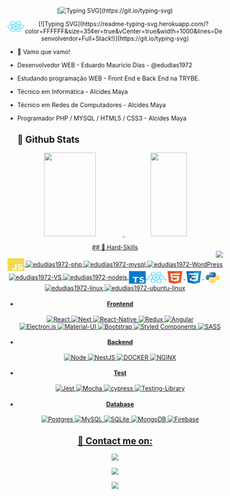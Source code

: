 



<div align="center">

[![Typing SVG](https://readme-typing-svg.herokuapp.com/?color=FFFFFF&size=35&center=true&vCenter=true&width=1000&lines=Olá,+Sou+Eduardo+Maurício+Dias;+Seja+bem+vindo+ao+meu+Github!!)](https://git.io/typing-svg)
   </div>
 <img align="left" alt="edudias1972-React" height="30" width="40" src="https://raw.githubusercontent.com/devicons/devicon/master/icons/react/react-original.svg">
 
<div align="center">
 [![Typing SVG](https://readme-typing-svg.herokuapp.com/?color=FFFFFF&size=35&center=true&vCenter=true&width=1000&lines=Desenvolverdor+Full+Stack!)](https://git.io/typing-svg)
   </div>

- 👋 Vamo que vamo!   
- Desenvolvedor WEB -  Eduardo Maurício Dias - @edudias1972
- Estudando programação WEB - Front End e Back End na TRYBE.
- Técnico em Informática - Alcides Maya
- Técnico em Redes de Computadores - Alcides Maya 
- Programador PHP / MYSQL / HTML5 / CSS3 - Alcides Maya   

   ## 🌟 Github Stats
   
 <p align="center">
<div align="center">
 <p align="center">
<div align="center">
  <a href="https://github.com/edudias1972">
  <img width="49%" height="195px" src="https://github-readme-stats.vercel.app/api?username=edudias1972&show_icons=true&theme=dracula&include_all_commits=true&count_private=true" / >
    <img width="41%" height="195px"  src="https://github-readme-stats.vercel.app/api/top-langs/?username=edudias1972&layout=compact&langs_count=7&theme=dracula"/>
    <div>
   <p>    

          
<!---
edudias1972/edudias1972 is a ✨ special ✨ repository because its `README.md` (this file) appears on your GitHub profile.
You can click the Preview link to take a look at your changes.
--->
<div>
  ## 🔭 Hard-Skills
<div align="center">
  <img align="right" src="[![image](https://user-images.githubusercontent.com/80340034/213583407-cbdb4a46-6290-4f48-9dec-3f4c06d3e285.png) height="200px" />
  </div>
<div style="display: inline_block"><br>
  <img align="center" alt="edudias1972" height="30" width="40" src="https://raw.githubusercontent.com/devicons/devicon/master/icons/javascript/javascript-plain.svg">
  <img align="center" alt="edudias1972-php" height="30" width="40" src="https://cdn.jsdelivr.net/gh/devicons/devicon/icons/php/php-original.svg" />
 
  <img align="center" alt="edudias1972-mysql" height="30" width="40" src="https://cdn.jsdelivr.net/gh/devicons/devicon/icons/mysql/mysql-original-wordmark.svg" />
  
  <img align="center" alt="edudias1972-WordPress" height="30" width="40" src="https://cdn.jsdelivr.net/gh/devicons/devicon/icons/wordpress/wordpress-original.svg" />
  
  <img align="center" alt="edudias1972-VS" height="30" width="40" src="https://cdn.jsdelivr.net/gh/devicons/devicon/icons/visualstudio/visualstudio-plain.svg" />
  
  <img align="center" alt="edudias1972-nodejs" height="30" width="40" src="https://cdn.jsdelivr.net/gh/devicons/devicon/icons/nodejs/nodejs-original-wordmark.svg" />
  
  <img align="center" alt="edudias1972" height="30" width="40" src="https://raw.githubusercontent.com/devicons/devicon/master/icons/typescript/typescript-plain.svg">
  
  <img align="center" alt="edudias1972-React" height="30" width="40" src="https://raw.githubusercontent.com/devicons/devicon/master/icons/react/react-original.svg">
  
  <img align="center" alt="edudias1972-HTML" height="30" width="40" src="https://raw.githubusercontent.com/devicons/devicon/master/icons/html5/html5-original.svg">
  
  <img align="center" alt="edudias1972-CSS" height="30" width="40" src="https://raw.githubusercontent.com/devicons/devicon/master/icons/css3/css3-original.svg">
  
  <img align="center" alt="edudias1972-Python" height="30" width="40" src="https://raw.githubusercontent.com/devicons/devicon/master/icons/python/python-original.svg">
  
  <img align="center" alt="edudias1972-linux" height="30" width="40" src="https://cdn.jsdelivr.net/gh/devicons/devicon/icons/linux/linux-original.svg" />
  <img align="center" alt="edudias1972-ubuntu-linux" height="30" width="40"  src="https://cdn.jsdelivr.net/gh/devicons/devicon/icons/ubuntu/ubuntu-plain-wordmark.svg" />
          
</div>

>

  - #### Frontend
    ![React](https://img.shields.io/badge/React-20232A?style=for-the-badge&logo=react&logoColor=61DAFB)
    ![Next](https://img.shields.io/badge/next.js-000000?style=for-the-badge&logo=nextdotjs&logoColor=white)
    ![React-Native](https://img.shields.io/badge/React_Native-20232A?style=for-the-badge&logo=react&logoColor=61DAFB)
    ![Redux](https://img.shields.io/badge/Redux-593D88?style=for-the-badge&logo=redux&logoColor=white)
    ![Angular](https://img.shields.io/badge/angular-%23DD0031.svg?style=for-the-badge&logo=angular&logoColor=white)    
    ![Electron.js](https://img.shields.io/badge/Electron-191970?style=for-the-badge&logo=Electron&logoColor=white)
    ![Material-UI](https://img.shields.io/badge/Material--UI-0081CB?style=for-the-badge&logo=material-ui&logoColor=white)
    ![Bootstrap](https://img.shields.io/badge/Bootstrap-563D7C?style=for-the-badge&logo=bootstrap&logoColor=white)
    ![Styled Components](https://img.shields.io/badge/styled--components-DB7093?style=for-the-badge&logo=styled-components&logoColor=white)
    ![SASS](https://img.shields.io/badge/SASS-hotpink.svg?style=for-the-badge&logo=SASS&logoColor=white)

 - #### Backend
    ![Node](https://img.shields.io/badge/Node.js-339933?style=for-the-badge&logo=nodedotjs&logoColor=white)
    ![NestJS](https://img.shields.io/badge/nestjs-%23E0234E.svg?style=for-the-badge&logo=nestjs&logoColor=white)
    ![DOCKER](https://img.shields.io/badge/Docker-2496ED?style=for-the-badge&logo=docker&logoColor=white)
    ![NGINX](https://img.shields.io/badge/Docker-2496ED?style=for-the-badge&logo=docker&logoColor=white)
    

 - #### Test
    ![Jest](https://img.shields.io/badge/-jest-%23C21325?style=for-the-badge&logo=jest&logoColor=white)
    ![Mocha](https://img.shields.io/badge/-mocha-%238D6748?style=for-the-badge&logo=mocha&logoColor=white)
    ![cypress](https://img.shields.io/badge/-cypress-%23E5E5E5?style=for-the-badge&logo=cypress&logoColor=058a5e)
    ![Testing-Library](https://img.shields.io/badge/-TestingLibrary-%23E33332?style=for-the-badge&logo=testing-library&logoColor=white)
    

 - #### Database
    
    ![Postgres](https://img.shields.io/badge/postgres-%23316192.svg?style=for-the-badge&logo=postgresql&logoColor=white)
    ![MySQL](https://img.shields.io/badge/mysql-%2300f.svg?style=for-the-badge&logo=mysql&logoColor=white)
    ![SQLite](https://img.shields.io/badge/sqlite-%2307405e.svg?style=for-the-badge&logo=sqlite&logoColor=white)
    ![MongoDB](https://img.shields.io/badge/MongoDB-%234ea94b.svg?style=for-the-badge&logo=mongodb&logoColor=white)
    ![Firebase](https://img.shields.io/badge/Firebase-039BE5?style=for-the-badge&logo=Firebase&logoColor=white)

## 📧 Contact me on:
  
<a href = "mailto:edudias1972@gmail.com">
<img src="https://img.shields.io/badge/-Gmail-%23333?style=for-the-badge&logo=gmail&logoColor=white" target="_blank"></a>
  
[![](https://img.shields.io/badge/LinkedIn-0077B5?style=for-the-badge&logo=linkedin&logoColor=white)](https://www.linkedin.com/in/edudias1972/)
  
[![](https://img.shields.io/badge/WhatsApp-25D366?style=for-the-badge&logo=whatsapp&logoColor=white)](https://api.whatsapp.com/send?phone=5-(51)99842-0321) 

  <br>
   
<div>
